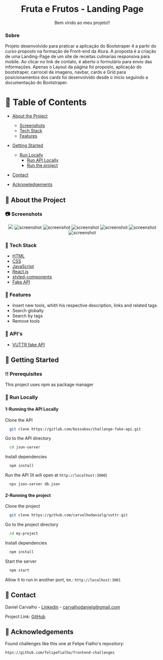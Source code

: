 <!--
Hey, thanks for using the awesome-readme-template template.  
If you have any enhancements, then fork this project and create a pull request 
or just open an issue with the label "enhancement".

Don't forget to give this project a star for additional support ;)
Maybe you can mention me or this repo in the acknowledgements too
-->
<div align="center">

<!--   <img src="public/red-flag.png" alt="logo" width="200" height="auto" /> -->
  <h1>Fruta e Frutos - Landing Page</h1>
  
  <p>
    Bem vindo ao meu projeto!! 
  </p>
  
  

    
</div>
  
  
### Sobre
  Projeto desenvolvido para praticar a aplicação do Bootstraper 4 a partir do curso proposto na formação de Front-end da Alura. 
  A proposta é a criação de uma Landing-Page de um site de receitas culinarias responsiva para mobile. Ao clicar no link de contato, é aberto o formulário para envio das informações.
  Apenas o Layout da página foi proposto,
  aplicação do bootstraper, carrocel de imagens, navbar, cards e Grid para posicionamentos dos cards foi desenvolvido desde o início seguindo 
  a documentação do Bootstraper.
<br />

<!-- Table of Contents -->
# :notebook_with_decorative_cover: Table of Contents

- [About the Project](#star2-about-the-project)
  * [Screenshots](#camera-screenshots)
  * [Tech Stack](#space_invader-tech-stack)
  * [Features](#dart-features)

- [Getting Started](#getting-started)
  * [Run Locally](#running-run-locally)
    * [Run API Locally](#1-running-the-api-locally)
    * [Run the project](#2-running-the-project)

- [Contact](#handshake-contact)
- [Acknowledgements](#gem-acknowledgements)
  

<!-- About the Project -->
## :star2: About the Project


<!-- Screenshots -->
### :camera: Screenshots


<div align="center"> 
  <img src="https://user-images.githubusercontent.com/100332887/169192312-48249123-9c5b-4704-ac3a-f82bad7fa06d.png alt="screenshot"/>
  
  <img src="https://user-images.githubusercontent.com/100332887/169192347-477da674-cb14-4f72-a6e0-f424a9bb6780.png" alt="screenshot" />
  
  <img src="https://user-images.githubusercontent.com/100332887/169192446-f4f92dcf-3a18-4514-9855-33f5348c4679.png" alt="screenshot" />
  
  <img src="https://user-images.githubusercontent.com/100332887/169192471-5611a2e7-f9b9-44e7-9fe6-150221998531.png" alt="screenshot" />
  
  <img src="https://user-images.githubusercontent.com/100332887/169192536-73347496-c5de-4ab4-95b2-6a630012bc5f.png" alt="screenshot" />
  
  <img src="https://user-images.githubusercontent.com/100332887/169192559-5278f450-8882-4d7c-9624-9dbcf21036fc.png" alt="screenshot" />
  
  <img src="https://user-images.githubusercontent.com/100332887/169192593-00d4795a-a98a-4ce4-b7c7-9efdcd52d887.png" alt="screenshot" />
</div>


<!-- TechStack -->
### :space_invader: Tech Stack


  <ul>
    <li><a href="https://developer.mozilla.org/pt-BR/docs/Web/HTML">HTML</a></li>
    <li><a href="https://developer.mozilla.org/pt-BR/docs/Web/CSS/">CSS</a></li>
    <li><a href="https://www.javascript.com/">JavaScript</a></li>
    <li><a href="https://reactjs.org/">React.js</a></li>
    <li><a href="https://styled-components.com/">styled-components</a></li>
    <li><a href="https://github.com/typicode/json-server">Fake API</a></li>
  </ul>




<!-- Features -->
### :dart: Features

- Insert new tools, whith his respective description, links and related tags.
- Search globally
- Search by tags
- Remove tools
  
  
  
<!-- API's used -->
### :dart: API's

  <ul>
    <li><a href="https://gitlab.com/bossabox/challenge-fake-api/tree/master">VUTTR fake API </a></li>
  </ul>



<!-- Getting Started -->
## 	:toolbox: Getting Started

<!-- Prerequisites -->
### :bangbang: Prerequisites

This project uses npm as package manager

  
<!-- Run Locally -->
### :running: Run Locally

#### 1-Running the API Locally
  
  Clone the API
  
```bash
  git clone https://gitlab.com/bossabox/challenge-fake-api.git
```
  
Go to the API directory

```bash
  cd json-server
```  
Install dependencies

```bash
  npm install
```
  
Run the API (It will open at ```http://localhost:3000```)  
```bash  
  npx json-server db.json
```
  
 
#### 2-Running the project
  
Clone the project

```bash
  git clone https://github.com/carvalhodanielg/vuttr.git
```

Go to the project directory

```bash
  cd my-project
```

Install dependencies

```bash
  npm install
```

Start the server

```bash
  npm start
```
  
Allow it to run in another port, ex.: ``` http://localhost:3001 ```


  
  
<!-- Contact -->
## :handshake: Contact

Daniel Carvalho - [Linkedin](https://www.linkedin.com/in/carvalhodanielg/) - carvalhodanielg@gmail.com

Project Link: [GitHub](https://github.com/carvalhodanielg/countries)


<!-- Acknowledgments -->
## :gem: Acknowledgements
  
Found challenges like this one at Felipe Fialho's repository:
  
``` htps://github.com/felipefialho/frontend-challenges ```
